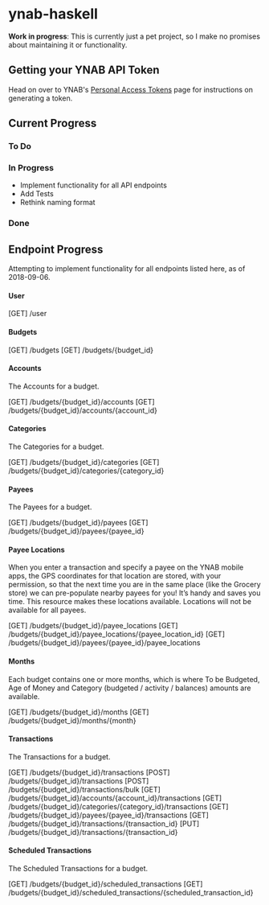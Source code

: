 # ynab-haskell

**Work in progress**: This is currently just a pet project, so I make no
promises about maintaining it or functionality.

## Getting your YNAB API Token
Head on over to YNAB's [Personal Access Tokens](https://api.youneedabudget.com/#personal-access-tokens) page for
instructions on generating a token.

## Current Progress

### To Do

### In Progress
- Implement functionality for all API endpoints
- Add Tests
- Rethink naming format

### Done


## Endpoint Progress
Attempting to implement functionality for all endpoints listed here, as of 2018-09-06.

#### User
[GET] /user

#### Budgets
[GET] /budgets 
[GET] /budgets/{budget_id}

#### Accounts
The Accounts for a budget.

[GET] /budgets/{budget_id}/accounts
[GET] /budgets/{budget_id}/accounts/{account_id}

#### Categories
The Categories for a budget.

[GET] /budgets/{budget_id}/categories
[GET] /budgets/{budget_id}/categories/{category_id}

#### Payees
The Payees for a budget.

[GET] /budgets/{budget_id}/payees
[GET] /budgets/{budget_id}/payees/{payee_id}

#### Payee Locations
When you enter a transaction and specify a payee on the YNAB mobile apps, the GPS coordinates for that location are stored, with your permission, so that the next time you are in the same place (like the Grocery store) we can pre-populate nearby payees for you! It’s handy and saves you time. This resource makes these locations available. Locations will not be available for all payees.

[GET] /budgets/{budget_id}/payee_locations
[GET] /budgets/{budget_id}/payee_locations/{payee_location_id}
[GET] /budgets/{budget_id}/payees/{payee_id}/payee_locations

#### Months
Each budget contains one or more months, which is where To be Budgeted, Age of Money and Category (budgeted / activity / balances) amounts are available.

[GET] /budgets/{budget_id}/months
[GET] /budgets/{budget_id}/months/{month}

#### Transactions
The Transactions for a budget.

[GET] /budgets/{budget_id}/transactions
[POST] /budgets/{budget_id}/transactions
[POST] /budgets/{budget_id}/transactions/bulk
[GET] /budgets/{budget_id}/accounts/{account_id}/transactions
[GET] /budgets/{budget_id}/categories/{category_id}/transactions
[GET] /budgets/{budget_id}/payees/{payee_id}/transactions
[GET] /budgets/{budget_id}/transactions/{transaction_id}
[PUT] /budgets/{budget_id}/transactions/{transaction_id}

#### Scheduled Transactions
The Scheduled Transactions for a budget.

[GET] /budgets/{budget_id}/scheduled_transactions
[GET] /budgets/{budget_id}/scheduled_transactions/{scheduled_transaction_id}
